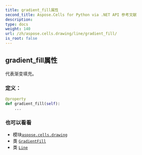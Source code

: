 ```yaml
---
title: gradient_fill属性
second_title: Aspose.Cells for Python via .NET API 参考文献
description:
type: docs
weight: 140
url: /zh/aspose.cells.drawing/line/gradient_fill/
is_root: false
---
```

## gradient_fill属性

代表渐变填充。
### 定义：
```python
@property
def gradient_fill(self):
    ...
```

### 也可以看看
* 模块[`aspose.cells.drawing`](../../)
* 类 [`GradientFill`](/cells/python-net/zh/aspose.cells.drawing/gradientfill)
* 类 [`Line`](/cells/python-net/zh/aspose.cells.drawing/line)
